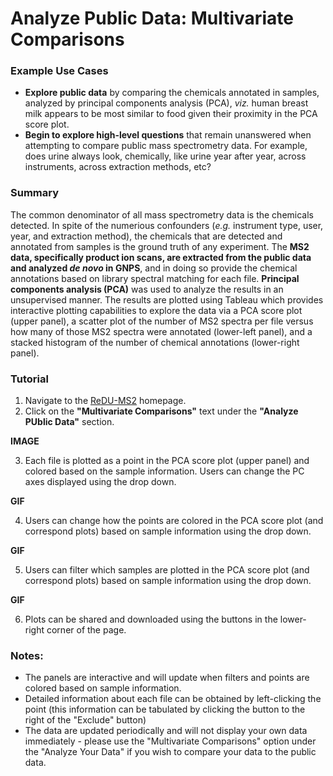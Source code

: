 # Analyze Public Data: Multivariate Comparisons
 
 ### Example Use Cases
 * **Explore public data** by comparing the chemicals annotated in samples, analyzed by principal components analysis (PCA), *viz.* human breast milk appears to be most similar to food given their proximity in the PCA score plot.
 * **Begin to explore high-level questions** that remain unanswered when attempting to compare public mass spectrometry data. For example, does urine always look, chemically, like urine year after year, across instruments, across extraction methods, etc?
 
 ### Summary
 The common denominator of all mass spectrometry data is the chemicals detected. In spite of the numerious confounders (*e.g.* instrument type, user, year, and extraction method), the chemicals that are detected and annotated from samples is the ground truth of any experiment. The **MS2 data, specifically product ion scans, are extracted from the public data and analyzed *de novo* in GNPS**, and in doing so provide the chemical annotations based on library spectral matching for each file. **Principal components analysis (PCA)** was used to analyze the results in an unsupervised manner. The results are plotted using Tableau which provides interactive plotting capabilities to explore the data via a PCA score plot (upper panel), a scatter plot of the number of MS2 spectra per file versus how many of those MS2 spectra were annotated (lower-left panel), and a stacked histogram of the number of chemical annotations (lower-right panel).
 
 ### Tutorial
 1. Navigate to the [ReDU-MS2](http://dorresteinappshub.ucsd.edu:5005/) homepage.
 2. Click on the **"Multivariate Comparisons"** text under the **"Analyze PUblic Data"** section.
 
 **IMAGE**
 
 3. Each file is plotted as a point in the PCA score plot (upper panel) and colored based on the sample information. Users can change the PC axes displayed using the drop down.

   **GIF**
   
 4. Users can change how the points are colored in the PCA score plot (and correspond plots) based on sample information using the drop down.
      
   **GIF**
 
 5. Users can filter which samples are plotted in the PCA score plot (and correspond plots) based on sample information using the drop down.
      
   **GIF**
 
 6. Plots can be shared and downloaded using the buttons in the lower-right corner of the page.
 
 ### Notes:
 * The panels are interactive and will update when filters and points are colored based on sample information.
 * Detailed information about each file can be obtained by left-clicking the point (this information can be tabulated by clicking the button to the right of the "Exclude" button)
 * The data are updated periodically and will not display your own data immediately - please use the "Multivariate Comparisons" option under the "Analyze Your Data" if you wish to compare your data to the public data.

